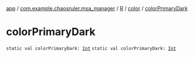 [app](../../../index.md) / [com.example.chaosruler.msa_manager](../../index.md) / [R](../index.md) / [color](index.md) / [colorPrimaryDark](.)

# colorPrimaryDark

`static val colorPrimaryDark: `[`Int`](https://kotlinlang.org/api/latest/jvm/stdlib/kotlin/-int/index.html)
`static val colorPrimaryDark: `[`Int`](https://kotlinlang.org/api/latest/jvm/stdlib/kotlin/-int/index.html)